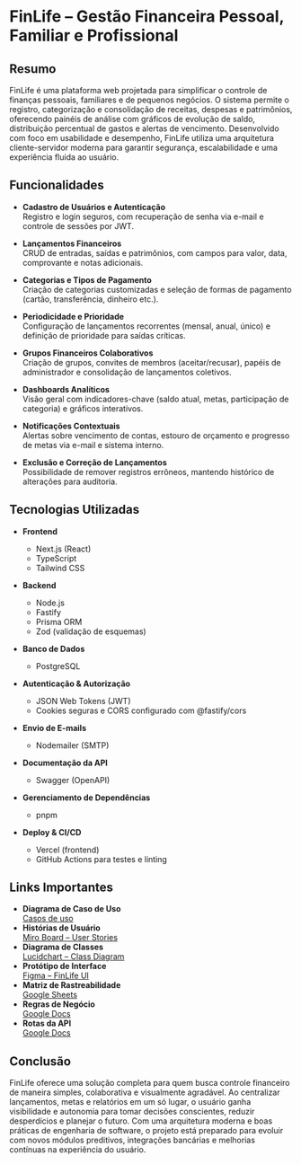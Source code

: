 # FinLife – Gestão Financeira Pessoal, Familiar e Profissional

## Resumo

FinLife é uma plataforma web projetada para simplificar o controle de finanças pessoais, familiares e de pequenos negócios. O sistema permite o registro, categorização e consolidação de receitas, despesas e patrimônios, oferecendo painéis de análise com gráficos de evolução de saldo, distribuição percentual de gastos e alertas de vencimento. Desenvolvido com foco em usabilidade e desempenho, FinLife utiliza uma arquitetura cliente-servidor moderna para garantir segurança, escalabilidade e uma experiência fluida ao usuário.

## Funcionalidades

- **Cadastro de Usuários e Autenticação**  
  Registro e login seguros, com recuperação de senha via e-mail e controle de sessões por JWT.

- **Lançamentos Financeiros**  
  CRUD de entradas, saídas e patrimônios, com campos para valor, data, comprovante e notas adicionais.

- **Categorias e Tipos de Pagamento**  
  Criação de categorias customizadas e seleção de formas de pagamento (cartão, transferência, dinheiro etc.).

- **Periodicidade e Prioridade**  
  Configuração de lançamentos recorrentes (mensal, anual, único) e definição de prioridade para saídas críticas.

- **Grupos Financeiros Colaborativos**  
  Criação de grupos, convites de membros (aceitar/recusar), papéis de administrador e consolidação de lançamentos coletivos.

- **Dashboards Analíticos**  
  Visão geral com indicadores-chave (saldo atual, metas, participação de categoria) e gráficos interativos.

- **Notificações Contextuais**  
  Alertas sobre vencimento de contas, estouro de orçamento e progresso de metas via e-mail e sistema interno.

- **Exclusão e Correção de Lançamentos**  
  Possibilidade de remover registros errôneos, mantendo histórico de alterações para auditoria.

## Tecnologias Utilizadas

- **Frontend**  
  - Next.js (React)  
  - TypeScript  
  - Tailwind CSS  

- **Backend**  
  - Node.js  
  - Fastify  
  - Prisma ORM  
  - Zod (validação de esquemas)  

- **Banco de Dados**  
  - PostgreSQL  

- **Autenticação & Autorização**  
  - JSON Web Tokens (JWT)  
  - Cookies seguras e CORS configurado com @fastify/cors  

- **Envio de E-mails**  
  - Nodemailer (SMTP)

- **Documentação da API**  
  - Swagger (OpenAPI)  

- **Gerenciamento de Dependências**  
  - pnpm  

- **Deploy & CI/CD**  
  - Vercel (frontend) 
  - GitHub Actions para testes e linting  

## Links Importantes

- **Diagrama de Caso de Uso**  
  [Casos de uso](https://miro.com/welcomeonboard/ZFlxMnBCbHVuU0lnTXZlN2JLS0JlaEEvVmgvZjMwV09rODRPYUIrdnJUbllYVnFFRjlUczdNQWN2eU5wamhSZzJTR1NlS01XWGJQQ3hPZ1NRZGhWWFd1cEU3cWFEWld6eUEremYxTklmZUZNbGhNZVJNdnV3YUFoUXRBK3BtOU1yVmtkMG5hNDA3dVlncnBvRVB2ZXBnPT0hdjE=?share_link_id=684704829134)  
- **Histórias de Usuário**  
  [Miro Board – User Stories](https://miro.com/welcomeonboard/YmZNckIyZ0UzNVBNbmNMUDVvMVR6eXdUaXJBeTQyeVV3aXB5azhZcXpVeEJWbStDNG9HNkFneGhxR01nUk1Oak92U3VyKzZkWFJxeDRoY2lEdm80V211cEU3cWFEWld6eUEremYxTklmZUVQTzJKaVljUnhOUTZLek1SR21HaUNBS2NFMDFkcUNFSnM0d3FEN050ekl3PT0hdjE=?share_link_id=499902744224)  
- **Diagrama de Classes**  
  [Lucidchart – Class Diagram](https://lucid.app/…)  
- **Protótipo de Interface**  
  [Figma – FinLife UI](https://www.figma.com/design/CeBSBMO7GZ3Dy7tO3JltBe/FinLife?node-id=0-1&t=70AvK61Lo0IRvH0F-1)  
- **Matriz de Rastreabilidade**  
  [Google Sheets](https://docs.google.com/spreadsheets/d/1CDMzlwXZCNnG7dz8DZwCC_IXwZ0mjjfsBBgIlziMgJY/edit?usp=sharing) 
- **Regras de Negócio**  
  [Google Docs](https://docs.google.com/document/d/1OOxGUkHQ4Y-eeu99FjhLJdpIc7QMqEL3HWRGNNtck40/edit?usp=sharing)
- **Rotas da API**  
  [Google Docs](https://docs.google.com/document/d/1-X8BR-9iw01J2jaTLTOHhzBhkZP-Z4BW8XRDm4tz9dY/edit?usp=sharing)

## Conclusão

FinLife oferece uma solução completa para quem busca controle financeiro de maneira simples, colaborativa e visualmente agradável. Ao centralizar lançamentos, metas e relatórios em um só lugar, o usuário ganha visibilidade e autonomia para tomar decisões conscientes, reduzir desperdícios e planejar o futuro. Com uma arquitetura moderna e boas práticas de engenharia de software, o projeto está preparado para evoluir com novos módulos preditivos, integrações bancárias e melhorias contínuas na experiência do usuário.

